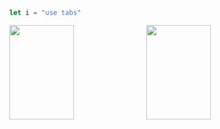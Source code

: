 ```javascript
let i = "use tabs"
```

<div>
	<img width="48%" height="170px" src="https://github-readme-stats.vercel.app/api?username=cammo1123&count_private=true&include_all_commits=true&show_icons=true&title_color=fff&icon_color=79ff97&text_color=9f9f9f&bg_color=151515" />
 	<img width="48%" height="170px" src="https://github-readme-stats.vercel.app/api/top-langs/?username=cammo1123&layout=compact&show_icons=true&title_color=fff&icon_color=79ff97&text_color=9f9f9f&bg_color=151515" />
</div>

